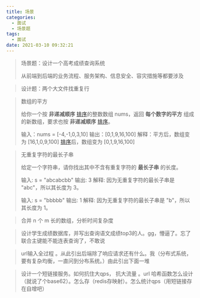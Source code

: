 ```yaml
---
title: 场景
categories:
  - 面试
  - 场景题
tags:
  - 面试
date: 2021-03-10 09:32:21
---
```


> 场景题：设计一个高考成绩查询系统
>
> 从前端到后端的业务流程、服务架构、信息安全、容灾措施等都要涉及



> 设计题：两个大文件找重复行



> 数组的平方
>
> 给你一个按 **非递减顺序** [排序]()的整数数组 nums，返回 **每个数字的平方** 组成的新数组，要求也按 **非递减顺序** [排序]()。 
>
> 输入：nums = [-4,-1,0,3,10] 输出：[0,1,9,16,100] 解释：平方后，数组变为 [16,1,0,9,100] [排序]()后，数组变为 [0,1,9,16,100]



> 无重复字符的最长子串
>
> 给定一个字符串，请你找出其中不含有重复字符的 **最长子串** 的长度。 
>
> 输入: s = "abcabcbb" 输出: 3  解释: 因为无重复字符的最长子串是 "abc"，所以其长度为 3。 
>
> 输入: s = "bbbbb"   输出: 1   解释: 因为无重复字符的最长子串是 "b"，所以其长度为 1。



> 合并 n 个 m 长的数组，分析时间复杂度


> 设计学生成绩数据库，并写出查询语文成绩top3的人。gg，懵逼了。忘了联合主键能不能连表查询了，不敢说

> url输入全过程 。从此引出后端除了响应请求还有什么。我（分布式系统，要有复杂均衡，一直问到分布系统。）由此引出下面一堆

> 设计一个短链接服务。如何抗住大qps， 抗大流量 。url 哈希函数怎么设计（就说了个base62）。怎么存（redis存映射）。怎么统计qps（用短链接存在自增吧）
